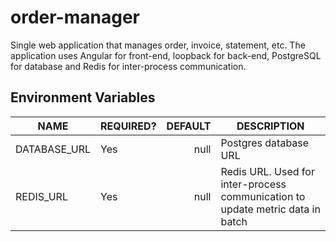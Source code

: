 # order-manager
Single web application that manages order, invoice, statement, etc. The application uses Angular for front-end, loopback for back-end, PostgreSQL for database and Redis for inter-process communication. 

## Environment Variables
|NAME|REQUIRED?|DEFAULT|DESCRIPTION|
|----|---------|-------:|-----------|
|DATABASE_URL|Yes|null|Postgres database URL|
|REDIS_URL|Yes|null|Redis URL. Used for inter-process communication to update metric data in batch|
